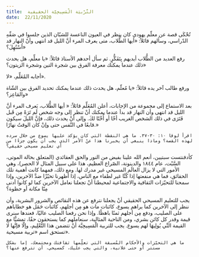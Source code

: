 ```yaml
---
title:  التَّرْبيَة الْمَسِيحِيَّة الحقيقية
date:  22/11/2020
---
```


تُحْكَى قصة عن معلّم يهودي كان ينظر في العيون الناعسة للشبّان الذين جلسوا في صَفِّهِ الدّراسي، وسألهم قائلاً: «أيها الطُّلاب، متى يعرف المرء أنَّ الليل قد انتهى وأنّ النهار قد اُسْتُهِلَ؟»

رفع العديد من الطُّلاب أيديهم بِتَفَكُّرٍ. ثم سأل أحدهم الأستاذ قائلاً: «يا معلِّم، هل يحدث ذلك عندما يمكنك معرفة الفرق بين شجرة التين وشجرة الزيتون؟»

أجابه المُعَلِّم، «لا».

ورفع طالب آخر يده قائلاً: «يا مُعلّم، هل يحدث ذلك عندما يمكنك تحديد الفرق بين الشّاة والمَاعِز؟»

بعد الاستماع إلى مجموعة من الإجابات، أعلن المُعَلِّم قائلاً: « أيها الطُّلاب، يَعرف المرء أنَّ الليل قد انتهى وأن النهار قد بدأ عندما يمكنك أنْ تنظر إلى وجه شخص لَم تَرَهْ مِن قَبل فَتَرَى في ذلك الشخص الغريب أخًا أو أُخْتًا لكَ. وإلى أنْ يحدث ذلك، فإنَّ الليلَ سيكون قابعًا في النَّفس حتى وإنْ كان الوقتُ نهارًا.»

`اقرأ لوقا ١٠: ٣٠-٣٧. ما هي النقطة التي كان يؤكد عليها يسوع من خلال سرده لهذه القصة؟ وماذا ينبغي أن يخبرنا هذا عنْ الأمر الذي يجب أن يكون جزءًا من أي تعليم مسيحي حقيقي؟`

كأدفنتست سبتيين، أنعم الله علينا بفيض من النور والحق العقائدي (المتعلق بحالة الموتى، السَّبْت، عام ١٨٤٤ والدينونة، الصّراع العظيم، هذا على سبيل المثال لا الحصر)، وهي الأمور التي لا يزال العالَم المسيحي غير مدرك لها. ومع ذلك، فمهما كانت أهمية تلك الحقائق، فما هي منفعتها إذا كُنَّا غير لطفاء مع الناس، إذا أظهرنا تحيّزًا ضدَّ الآخرين، وإذا سمحنا للتحيّزات الثقافية والاجتماعية لمحيطنا أنْ تجعلنا نعامل الآخرين كما لو كانوا أدنى مِنّا مكانة أو حظوة؟

يجب للتعليم المسيحي الحقيقي أنْ يجعلنا نترفع عن هذه النقائص والشرور البشرية، وأن ننظر إلى الآخرين كما يراهم يسوع، كائنات مات هو مِن أجلهم، كائنات حَمَل هو خطاياهم على الصليب، ودفع مِن أجلهم ثمنًا باهظًا. وإذا نحن رفعنا الصليب عاليًا، فعندها سنرى قيمة وقدر كل كائن بشري، ومن الناحية المثالية، سنعاملهم كما يستحقون حقًا، تمشيًّا مع القيمة التِّي يُولِيهَا لهم يسوع. يجب للتربية الْمَسِيحِيَّة أنْ تتضمن هذا التَّعْلِيم، وإلّا فإنَّها لا تستحق اسم «تربية مسيحية».

`ما هي التحيّزات والأحكام المُسبقة التي تعلِّمها ثقافتك ومجتمعك، إما بشكل مستتر أو حتى علانية، والتي يجب عليك، كمسيحي، أن تترفع عنها؟`